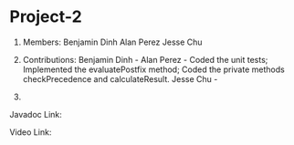 # Project-2
1.  Members:
Benjamin Dinh
Alan Perez
Jesse Chu

2. Contributions: 
Benjamin Dinh - 
Alan Perez - Coded the unit tests; Implemented the evaluatePostfix method; Coded the private methods checkPrecedence and calculateResult.
Jesse Chu - 
4. 
Javadoc Link:

Video Link:
